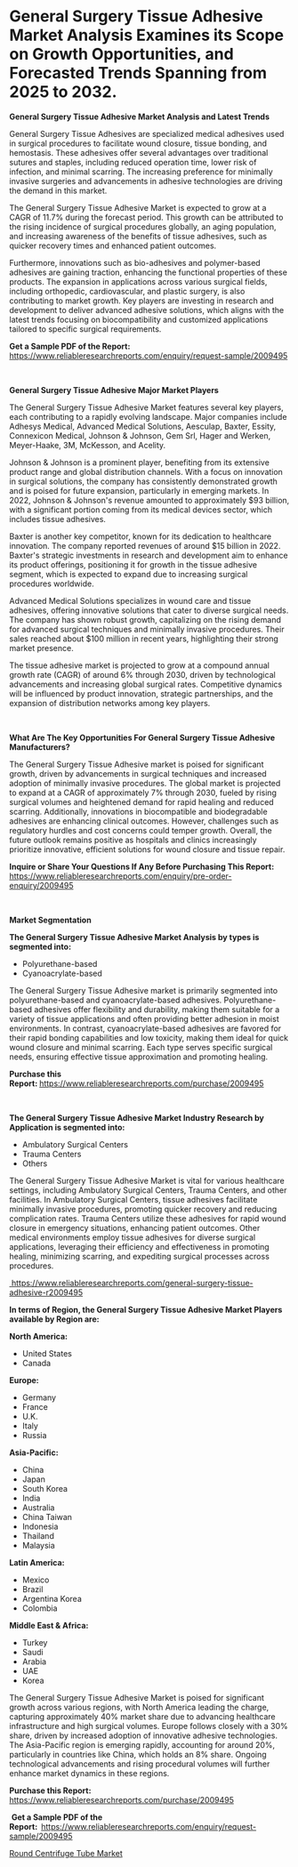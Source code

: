 <p><h1>General Surgery Tissue Adhesive Market Analysis Examines its Scope on Growth Opportunities, and Forecasted Trends Spanning from 2025 to 2032.</h1></p><p><strong>General Surgery Tissue Adhesive Market Analysis and Latest Trends</strong></p>
<p><p>General Surgery Tissue Adhesives are specialized medical adhesives used in surgical procedures to facilitate wound closure, tissue bonding, and hemostasis. These adhesives offer several advantages over traditional sutures and staples, including reduced operation time, lower risk of infection, and minimal scarring. The increasing preference for minimally invasive surgeries and advancements in adhesive technologies are driving the demand in this market.</p><p>The General Surgery Tissue Adhesive Market is expected to grow at a CAGR of 11.7% during the forecast period. This growth can be attributed to the rising incidence of surgical procedures globally, an aging population, and increasing awareness of the benefits of tissue adhesives, such as quicker recovery times and enhanced patient outcomes. </p><p>Furthermore, innovations such as bio-adhesives and polymer-based adhesives are gaining traction, enhancing the functional properties of these products. The expansion in applications across various surgical fields, including orthopedic, cardiovascular, and plastic surgery, is also contributing to market growth. Key players are investing in research and development to deliver advanced adhesive solutions, which aligns with the latest trends focusing on biocompatibility and customized applications tailored to specific surgical requirements.</p></p>
<p><strong>Get a Sample PDF of the Report:&nbsp;</strong> <a href="https://www.reliableresearchreports.com/enquiry/request-sample/2009495?utm_campaign=3028&utm_medium=2&utm_source=Github&utm_content=ia&utm_term=05032025&utm_id=general-surgery-tissue-adhesive">https://www.reliableresearchreports.com/enquiry/request-sample/2009495</a></p>
<p>&nbsp;</p>
<p><strong>General Surgery Tissue Adhesive Major Market Players</strong></p>
<p><p>The General Surgery Tissue Adhesive Market features several key players, each contributing to a rapidly evolving landscape. Major companies include Adhesys Medical, Advanced Medical Solutions, Aesculap, Baxter, Essity, Connexicon Medical, Johnson & Johnson, Gem Srl, Hager and Werken, Meyer-Haake, 3M, McKesson, and Acelity.</p><p>Johnson & Johnson is a prominent player, benefiting from its extensive product range and global distribution channels. With a focus on innovation in surgical solutions, the company has consistently demonstrated growth and is poised for future expansion, particularly in emerging markets. In 2022, Johnson & Johnson's revenue amounted to approximately $93 billion, with a significant portion coming from its medical devices sector, which includes tissue adhesives.</p><p>Baxter is another key competitor, known for its dedication to healthcare innovation. The company reported revenues of around $15 billion in 2022. Baxter's strategic investments in research and development aim to enhance its product offerings, positioning it for growth in the tissue adhesive segment, which is expected to expand due to increasing surgical procedures worldwide.</p><p>Advanced Medical Solutions specializes in wound care and tissue adhesives, offering innovative solutions that cater to diverse surgical needs. The company has shown robust growth, capitalizing on the rising demand for advanced surgical techniques and minimally invasive procedures. Their sales reached about $100 million in recent years, highlighting their strong market presence.</p><p>The tissue adhesive market is projected to grow at a compound annual growth rate (CAGR) of around 6% through 2030, driven by technological advancements and increasing global surgical rates. Competitive dynamics will be influenced by product innovation, strategic partnerships, and the expansion of distribution networks among key players.</p></p>
<p>&nbsp;</p>
<p><strong>What Are The Key Opportunities For General Surgery Tissue Adhesive Manufacturers?</strong></p>
<p><p>The General Surgery Tissue Adhesive market is poised for significant growth, driven by advancements in surgical techniques and increased adoption of minimally invasive procedures. The global market is projected to expand at a CAGR of approximately 7% through 2030, fueled by rising surgical volumes and heightened demand for rapid healing and reduced scarring. Additionally, innovations in biocompatible and biodegradable adhesives are enhancing clinical outcomes. However, challenges such as regulatory hurdles and cost concerns could temper growth. Overall, the future outlook remains positive as hospitals and clinics increasingly prioritize innovative, efficient solutions for wound closure and tissue repair.</p></p>
<p><strong>Inquire or Share Your Questions If Any Before Purchasing This Report:</strong> <a href="https://www.reliableresearchreports.com/enquiry/pre-order-enquiry/2009495?utm_campaign=3028&utm_medium=2&utm_source=Github&utm_content=ia&utm_term=05032025&utm_id=general-surgery-tissue-adhesive">https://www.reliableresearchreports.com/enquiry/pre-order-enquiry/2009495</a></p>
<p>&nbsp;</p>
<p><strong>Market Segmentation</strong></p>
<p><strong>The General Surgery Tissue Adhesive Market Analysis by types is segmented into:</strong></p>
<p><ul><li>Polyurethane-based</li><li>Cyanoacrylate-based</li></ul></p>
<p><p>The General Surgery Tissue Adhesive market is primarily segmented into polyurethane-based and cyanoacrylate-based adhesives. Polyurethane-based adhesives offer flexibility and durability, making them suitable for a variety of tissue applications and often providing better adhesion in moist environments. In contrast, cyanoacrylate-based adhesives are favored for their rapid bonding capabilities and low toxicity, making them ideal for quick wound closure and minimal scarring. Each type serves specific surgical needs, ensuring effective tissue approximation and promoting healing.</p></p>
<p><strong>Purchase this Report:&nbsp;</strong><a href="https://www.reliableresearchreports.com/purchase/2009495?utm_campaign=3028&utm_medium=2&utm_source=Github&utm_content=ia&utm_term=05032025&utm_id=general-surgery-tissue-adhesive">https://www.reliableresearchreports.com/purchase/2009495</a></p>
<p>&nbsp;</p>
<p><strong>The General Surgery Tissue Adhesive Market Industry Research by Application is segmented into:</strong></p>
<p><ul><li>Ambulatory Surgical Centers</li><li>Trauma Centers</li><li>Others</li></ul></p>
<p><p>The General Surgery Tissue Adhesive Market is vital for various healthcare settings, including Ambulatory Surgical Centers, Trauma Centers, and other facilities. In Ambulatory Surgical Centers, tissue adhesives facilitate minimally invasive procedures, promoting quicker recovery and reducing complication rates. Trauma Centers utilize these adhesives for rapid wound closure in emergency situations, enhancing patient outcomes. Other medical environments employ tissue adhesives for diverse surgical applications, leveraging their efficiency and effectiveness in promoting healing, minimizing scarring, and expediting surgical processes across procedures.</p></p>
<p><a href="https://www.reliableresearchreports.com/general-surgery-tissue-adhesive-r2009495?utm_campaign=3028&utm_medium=2&utm_source=Github&utm_content=ia&utm_term=05032025&utm_id=general-surgery-tissue-adhesive">&nbsp;https://www.reliableresearchreports.com/general-surgery-tissue-adhesive-r2009495</a></p>
<p><strong>In terms of Region, the General Surgery Tissue Adhesive Market Players available by Region are:</strong></p>
<p>
    <p> <strong> North America: </strong>
        <ul>
            <li>United States</li>
            <li>Canada</li>
        </ul>
        </p> 
    <p> <strong> Europe: </strong>
        <ul>
            <li>Germany</li>
            <li>France</li>
            <li>U.K.</li>
            <li>Italy</li>
            <li>Russia</li>
        </ul>
        </p> 
    <p> <strong> Asia-Pacific: </strong>
        <ul>
            <li>China</li>
            <li>Japan</li>
            <li>South Korea</li>
            <li>India</li>
            <li>Australia</li>
            <li>China Taiwan</li>
            <li>Indonesia</li>
            <li>Thailand</li>
            <li>Malaysia</li>
        </ul>
        </p> 
    <p> <strong> Latin America: </strong>
        <ul>
            <li>Mexico</li>
            <li>Brazil</li>
            <li>Argentina Korea</li>
            <li>Colombia</li>
        </ul>
        </p> 
    <p> <strong> Middle East & Africa: </strong>
        <ul>
            <li>Turkey</li>
            <li>Saudi</li>
            <li>Arabia</li>
            <li>UAE</li>
            <li>Korea</li>
        </ul>
    </p>
    </p>
<p><p>The General Surgery Tissue Adhesive Market is poised for significant growth across various regions, with North America leading the charge, capturing approximately 40% market share due to advancing healthcare infrastructure and high surgical volumes. Europe follows closely with a 30% share, driven by increased adoption of innovative adhesive technologies. The Asia-Pacific region is emerging rapidly, accounting for around 20%, particularly in countries like China, which holds an 8% share. Ongoing technological advancements and rising procedural volumes will further enhance market dynamics in these regions.</p></p>
<p><strong>Purchase this Report: </strong><a href="https://www.reliableresearchreports.com/purchase/2009495?utm_campaign=3028&utm_medium=2&utm_source=Github&utm_content=ia&utm_term=05032025&utm_id=general-surgery-tissue-adhesive">https://www.reliableresearchreports.com/purchase/2009495</a></p>
<p>&nbsp;<strong>Get a Sample PDF of the Report:&nbsp;&nbsp;</strong><a href="https://www.reliableresearchreports.com/enquiry/request-sample/2009495?utm_campaign=3028&utm_medium=2&utm_source=Github&utm_content=ia&utm_term=05032025&utm_id=general-surgery-tissue-adhesive">https://www.reliableresearchreports.com/enquiry/request-sample/2009495</a></p>
<p><strong></strong></p>
<p><p><a href="https://github.com/haaszgettre6/Market-Research-Report-List-1/blob/main/round-centrifuge-tube-market.md?utm_campaign=3028&utm_medium=2&utm_source=Github&utm_content=ia&utm_term=05032025&utm_id=general-surgery-tissue-adhesive">Round Centrifuge Tube Market</a></p></p>